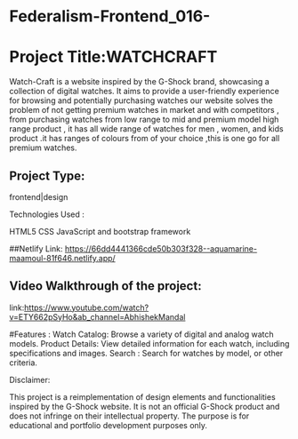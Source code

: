 # Federalism-Frontend_016-
# Project Title:WATCHCRAFT

Watch-Craft is a website inspired by the G-Shock brand, showcasing a collection of digital watches. It aims to provide a user-friendly experience for browsing and potentially purchasing watches 
our website solves the problem of not getting premium watches in market and with competitors , from purchasing watches from low range to mid  and premium model high range product  , it has all wide range of  watches for men , women, and kids product .it has ranges of colours from of your choice ,this is one go for all premium watches.

## Project Type:
frontend|design 


Technologies Used :

HTML5
CSS
JavaScript and bootstrap framework

##Netlify Link:
https://66dd4441366cde50b303f328--aquamarine-maamoul-81f646.netlify.app/


## Video Walkthrough of the project:
link:https://www.youtube.com/watch?v=ETY662pSyHo&ab_channel=AbhishekMandal

#Features :
Watch Catalog: Browse a variety of digital  and analog watch models.
Product Details: View detailed information for each watch, including specifications and images.
 Search : Search for watches by  model, or other criteria.


Disclaimer:

This project is a reimplementation of design elements and functionalities inspired by the G-Shock website. It is not an official G-Shock product and does not infringe on their intellectual property. The purpose is for educational and portfolio development purposes only.
